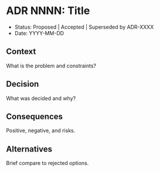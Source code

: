 # ADR NNNN: Title

- Status: Proposed | Accepted | Superseded by ADR-XXXX
- Date: YYYY-MM-DD

## Context
What is the problem and constraints?

## Decision
What was decided and why?

## Consequences
Positive, negative, and risks.

## Alternatives
Brief compare to rejected options.
